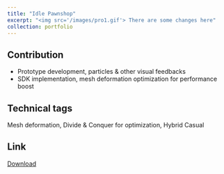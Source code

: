 ```yaml
---
title: "Idle Pawnshop"
excerpt: "<img src='/images/pro1.gif'> There are some changes here"
collection: portfolio
---
```

Contribution
-----
* Prototype development, particles & other visual feedbacks 
* SDK implementation, mesh deformation optimization for performance boost

Technical tags
-----
Mesh deformation, Divide & Conquer for optimization, Hybrid Casual 

Link
-----
[Download](https://play.google.com/store/apps/details?id=com.kolpoverse.idlepawnshop)